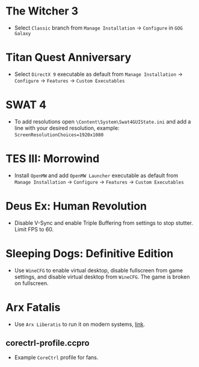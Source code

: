 # The Witcher 3
* Select `Classic` branch from `Manage Installation` -> `Configure` in `GOG Galaxy`

# Titan Quest Anniversary
* Select `DirectX 9` executable as default from `Manage Installation` -> `Configure` -> `Features` -> `Custom Executables`

# SWAT 4
* To add resolutions open `\Content\System\Swat4GUIState.ini` and add a line with your desired resolution, example: `ScreenResolutionChoices=1920x1080`

# TES III: Morrowind
* Install `OpenMW` and add `OpenMW Launcher` executable as default from `Manage Installation` -> `Configure` -> `Features` -> `Custom Executables`

# Deus Ex: Human Revolution
* Disable V-Sync and enable Triple Buffering from settings to stop stutter. Limit FPS to 60.

# Sleeping Dogs: Definitive Edition
* Use `WineCFG` to enable virtual desktop, disable fullscreen from game settings, and disable virtual desktop from `WineCFG`. The game is broken on fullscreen.

# Arx Fatalis
* Use `Arx Liberatis` to run it on modern systems, [link](https://github.com/AleksandarBayrev/ArxLibertatis).

## corectrl-profile.ccpro
* Example `CoreCtrl` profile for fans.
